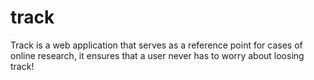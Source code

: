 # track
Track is a web application that serves as a reference point for cases of online research, it ensures that a user never has to worry about loosing track!
